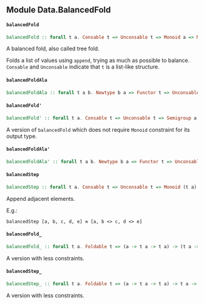 ## Module Data.BalancedFold

#### `balancedFold`

``` purescript
balancedFold :: forall t a. Consable t => Unconsable t => Monoid a => Monoid (t a) => t a -> a
```

A balanced fold, also called tree fold.

Folds a list of values using `append`, trying as much as possible to balance.
`Consable` and `Unconsable` indicate that `t` is a list-like structure.

#### `balancedFoldAla`

``` purescript
balancedFoldAla :: forall t a b. Newtype b a => Functor t => Unconsable t => Consable t => Monoid (t b) => Monoid b => (a -> b) -> t a -> a
```

#### `balancedFold'`

``` purescript
balancedFold' :: forall t a. Consable t => Unconsable t => Semigroup a => Monoid (t a) => t a -> Maybe a
```

A version of `balancedFold` which does not require `Monoid` constraint
for its output type.

#### `balancedFoldAla'`

``` purescript
balancedFoldAla' :: forall t a b. Newtype b a => Functor t => Unconsable t => Consable t => Monoid (t b) => Semigroup b => (a -> b) -> t a -> Maybe a
```

#### `balancedStep`

``` purescript
balancedStep :: forall t a. Consable t => Unconsable t => Monoid (t a) => Semigroup a => t a -> t a
```

Append adjacent elements.

E.g.:

```
balancedStep [a, b, c, d, e] ≡ [a, b <> c, d <> e]
```

#### `balancedFold_`

``` purescript
balancedFold_ :: forall t a. Foldable t => (a -> t a -> t a) -> (t a -> Maybe { head :: a, tail :: t a }) -> t a -> (t a -> t a -> t a) -> (a -> a -> a) -> t a -> Maybe a
```

A version with less constraints.

#### `balancedStep_`

``` purescript
balancedStep_ :: forall t a. Foldable t => (a -> t a -> t a) -> t a -> (a -> a -> a) -> t a -> t a
```

A version with less constraints.



